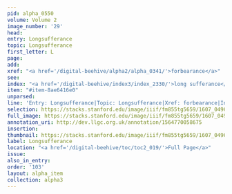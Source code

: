 ```yaml
---
pid: alpha_0550
volume: Volume 2
image_number: '29'
head:
entry: Longsufferance
topic: Longsufferance
first_letter: L
page:
add:
xref: "<a href='/digital-beehive/alpha2/alpha_0341/'>forbearance</a>"
see:
index: "<a href='/digital-beehive/index3/index_2330/'>long sufferance</a>"
item: "#item-8ae6416e0"
unparsed:
line: 'Entry: Longsufferance|Topic: Longsufferance|Xref: forbearance|Index: long sufferance|#item-8ae6416e0'
selection: https://stacks.stanford.edu/image/iiif/fm855tg5659/1607_0496/297,252,3076,506/full/0/default.jpg
full_image: https://stacks.stanford.edu/image/iiif/fm855tg5659/1607_0496/full/full/0/default.jpg
annotation_uri: http://dev.llgc.org.uk/annotation/1564770058675
insertion:
thumbnail: https://stacks.stanford.edu/image/iiif/fm855tg5659/1607_0496/297,252,600,180/250,/0/default.jpg
label: Longsufferance
location: "<a href='/digital-beehive/toc/toc2_019/'>Full Page</a>"
issue:
also_in_entry:
order: '103'
layout: alpha_item
collection: alpha3
---
```


